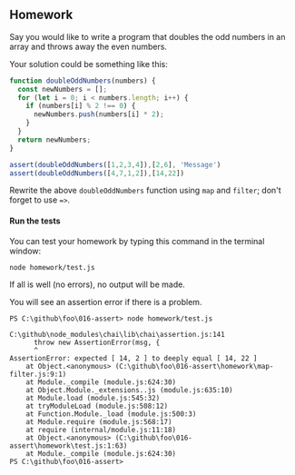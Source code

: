 ## Homework

Say you would like to write a program that doubles the odd numbers in an array and throws away the even numbers.

Your solution could be something like this:

```js
function doubleOddNumbers(numbers) {
  const newNumbers = [];
  for (let i = 0; i < numbers.length; i++) {
    if (numbers[i] % 2 !== 0) {
      newNumbers.push(numbers[i] * 2);
    }
  }
  return newNumbers;
}

assert(doubleOddNumbers([1,2,3,4]),[2,6], 'Message')
assert(doubleOddNumbers([4,7,1,2]),[14,22])	
```

Rewrite the above `doubleOddNumbers` function using `map` and `filter`; don't forget to use `=>`.

#### Run the tests

You can test your homework by typing this command in the terminal window:

```
node homework/test.js
```

If all is well (no errors), no output will be made.

You will see an assertion error if there is a problem.

```
PS C:\github\foo\016-assert> node homework/test.js

C:\github\node_modules\chai\lib\chai\assertion.js:141
      throw new AssertionError(msg, {
      ^
AssertionError: expected [ 14, 2 ] to deeply equal [ 14, 22 ]
    at Object.<anonymous> (C:\github\foo\016-assert\homework\map-filter.js:9:1)
    at Module._compile (module.js:624:30)
    at Object.Module._extensions..js (module.js:635:10)
    at Module.load (module.js:545:32)
    at tryModuleLoad (module.js:508:12)
    at Function.Module._load (module.js:500:3)
    at Module.require (module.js:568:17)
    at require (internal/module.js:11:18)
    at Object.<anonymous> (C:\github\foo\016-assert\homework\test.js:1:63)
    at Module._compile (module.js:624:30)
PS C:\github\foo\016-assert>
```

